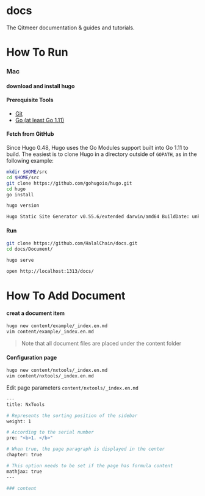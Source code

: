 # docs
The Qitmeer documentation &amp; guides and tutorials.

# How To Run

### Mac

#### download and install hugo

#### Prerequisite Tools

* [Git](https://git-scm.com/)
* [Go (at least Go 1.11)](https://golang.org/dl/)

#### Fetch from GitHub

Since Hugo 0.48, Hugo uses the Go Modules support built into Go 1.11 to build. The easiest is to clone Hugo in a directory outside of `GOPATH`, as in the following example:

```bash
mkdir $HOME/src
cd $HOME/src
git clone https://github.com/gohugoio/hugo.git
cd hugo
go install

hugo version

Hugo Static Site Generator v0.55.6/extended darwin/amd64 BuildDate: unknown
```

#### Run

```bash
git clone https://github.com/HalalChain/docs.git
cd docs/Document/

hugo serve

open http://localhost:1313/docs/
```

# How To Add Document

#### creat a document item

```bash
hugo new content/example/_index.en.md
vim content/example/_index.en.md
```

> Note that all document files are placed under the content folder

#### Configuration page

```bash
hugo new content/nxtools/_index.en.md
vim content/nxtools/_index.en.md
```

Edit page parameters `content/nxtools/_index.en.md`

```bash
---
title: NxTools

# Represents the sorting position of the sidebar
weight: 1

# According to the serial number
pre: "<b>1. </b>"

# When true, the page paragraph is displayed in the center
chapter: true

# This option needs to be set if the page has formula content
mathjax: true
---

### content
```
